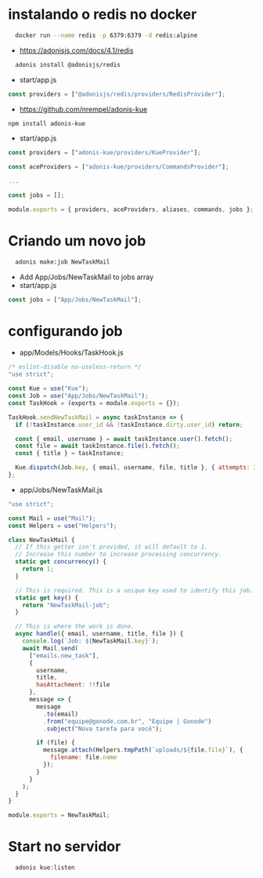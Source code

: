 # instalando o redis no docker

```sh
  docker run --name redis -p 6379:6379 -d redis:alpine
```

- https://adonisjs.com/docs/4.1/redis

```sh
  adonis install @adonisjs/redis
```

- start/app.js

```js
const providers = ["@adonisjs/redis/providers/RedisProvider"];
```

- https://github.com/nrempel/adonis-kue

```sh
npm install adonis-kue

```

- start/app.js

```js
const providers = ["adonis-kue/providers/KueProvider"];

const aceProviders = ["adonis-kue/providers/CommandsProvider"];

...

const jobs = [];

module.exports = { providers, aceProviders, aliases, commands, jobs };
```

# Criando um novo job

```sh
  adonis make:job NewTaskMail
```

- Add App/Jobs/NewTaskMail to jobs array
- start/app.js

```js
const jobs = ["App/Jobs/NewTaskMail"];
```

# configurando job

- app/Models/Hooks/TaskHook.js

```js
/* eslint-disable no-useless-return */
"use strict";

const Kue = use("Kue");
const Job = use("App/Jobs/NewTaskMail");
const TaskHook = (exports = module.exports = {});

TaskHook.sendNewTaskMail = async taskInstance => {
  if (!taskInstance.user_id && !taskInstance.dirty.user_id) return;

  const { email, username } = await taskInstance.user().fetch();
  const file = await taskInstance.file().fetch();
  const { title } = taskInstance;

  Kue.dispatch(Job.key, { email, username, file, title }, { attempts: 3 });
};
```

- app/Jobs/NewTaskMail.js

```js
"use strict";

const Mail = use("Mail");
const Helpers = use("Helpers");

class NewTaskMail {
  // If this getter isn't provided, it will default to 1.
  // Increase this number to increase processing concurrency.
  static get concurrency() {
    return 1;
  }

  // This is required. This is a unique key used to identify this job.
  static get key() {
    return "NewTaskMail-job";
  }

  // This is where the work is done.
  async handle({ email, username, title, file }) {
    console.log(`Job: ${NewTaskMail.key}`);
    await Mail.send(
      ["emails.new_task"],
      {
        username,
        title,
        hasAttachment: !!file
      },
      message => {
        message
          .to(email)
          .from("equipe@gonode.com.br", "Equipe | Gonode")
          .subject("Nova tarefa para você");

        if (file) {
          message.attach(Helpers.tmpPath(`uploads/${file.file}`), {
            filename: file.name
          });
        }
      }
    );
  }
}

module.exports = NewTaskMail;
```

# Start no servidor

```sh
  adonis kue:listen
```

